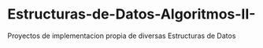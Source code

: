 # Estructuras-de-Datos-Algoritmos-II-
Proyectos de implementacion propia de diversas Estructuras de Datos
